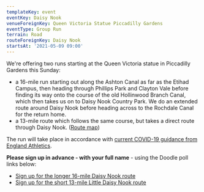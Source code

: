 ```yaml
---
templateKey: event
eventKey: Daisy Nook
venueForeignKey: Queen Victoria Statue Piccadilly Gardens
eventType: Group Run
terrain: Road
routeForeignKey: Daisy Nook
startsAt: '2021-05-09 09:00'
---
```

We're offering two runs starting at the Queen Victoria statue in Piccadilly Gardens this Sunday:

* a 16-mile run starting out along the Ashton Canal as far as the Etihad Campus, then heading through 
  Phillips Park and Clayton Vale before finding its way onto the course of the old
  Hollinwood Branch Canal, which then takes us on to Daisy Nook Country Park. We do an extended route around Daisy Nook
  before heading across to the Rochdale Canal for the return home.
* a 13-mile route which follows the same course, but takes a direct route through Daisy Nook. ([Route map](/routes/little-daisy-nook/))

The run will take place in accordance with [current COVID-19
guidance from England Athletics](/about/coronavirus-group-running-guidance/).

**Please sign up in advance - with your full name** - using the
Doodle poll links below:

* [Sign up for the longer 16-mile Daisy Nook route](https://doodle.com/poll/xc6r2n6mkndv5k84)
* [Sign up for the short 13-mile Little Daisy Nook route](https://doodle.com/poll/tpry2r2sz3arcpa3)
